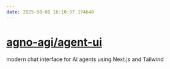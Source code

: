 ```yaml
---
date: 2025-08-08 16:10:57.174646
---
```


# [agno-agi/agent-ui](https://github.com/agno-agi/agent-ui)

modern chat interface for AI agents using Next.js and Tailwind